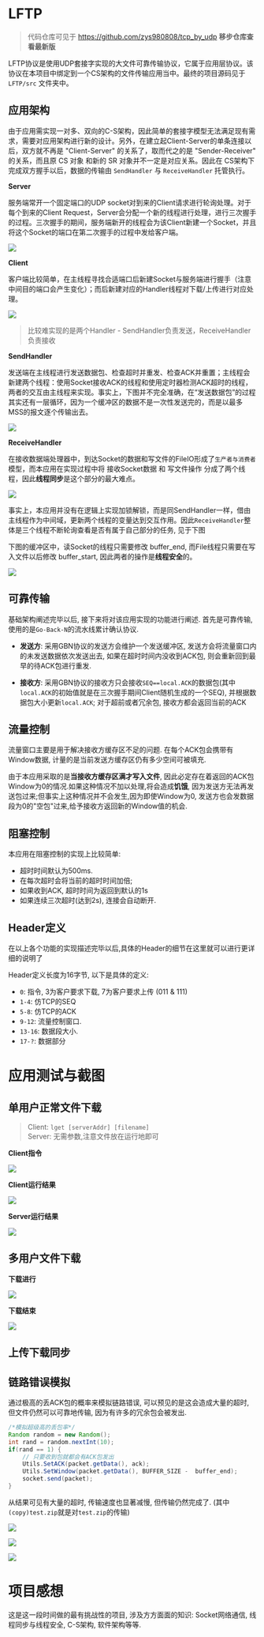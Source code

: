 # LFTP

> 代码仓库可见于 https://github.com/zys980808/tcp_by_udp 
> **移步仓库查看最新版**

LFTP协议是使用UDP套接字实现的大文件可靠传输协议，它属于应用层协议。该协议在本项目中绑定到一个CS架构的文件传输应用当中。最终的项目源码见于 `LFTP/src` 文件夹中。


## 应用架构

由于应用需实现一对多、双向的C-S架构，因此简单的套接字模型无法满足现有需求，需要对应用架构进行新的设计。另外，在建立起Client-Server的单条连接以后，双方就不再是 "Client-Server" 的关系了，取而代之的是 "Sender-Receiver" 的关系，而且原 CS 对象 和新的 SR 对象并不一定是对应关系。因此在 CS架构下完成双方握手以后，数据的传输由 `SendHandler` 与 `ReceiveHandler` 托管执行。

**Server**

服务端常开一个固定端口的UDP socket对到来的Client请求进行轮询处理。对于每个到来的Client Request，Server会分配一个新的线程进行处理，进行三次握手的过程。三次握手的期间，服务端新开的线程会为该Client新建一个Socket，并且将这个Socket的端口在第二次握手的过程中发给客户端。

![](pictures/ServerModel.jpg)

**Client**

客户端比较简单，在主线程寻找合适端口后新建Socket与服务端进行握手（注意中间目的端口会产生变化）；而后新建对应的Handler线程对下载/上传进行对应处理。

![](pictures/ClientModel.jpg)


> 比较难实现的是两个Handler - SendHandler负责发送，ReceiveHandler负责接收

**SendHandler**

发送端在主线程进行发送数据包、检查超时并重发、检查ACK并重置；主线程会新建两个线程：使用Socket接收ACK的线程和使用定时器检测ACK超时的线程，两者的交互由主线程来实现。事实上，下图并不完全准确，在“发送数据包”的过程其实还有一层循环，因为一个缓冲区的数据不是一次性发送完的，而是以最多MSS的报文逐个传输出去。

![](pictures/SendHandler.jpg)

**ReceiveHandler**

在接收数据端处理器中，到达Socket的数据和写文件的FileIO形成了`生产者与消费者`模型，而本应用在实现过程中将 接收Socket数据 和 写文件操作 分成了两个线程，因此**线程同步**是这个部分的最大难点。

![](pictures/ReceiveHandler.jpg)

事实上，本应用并没有在逻辑上实现加锁解锁，而是同SendHandler一样，借由主线程作为中间域，更新两个线程的变量达到交互作用。因此`ReceiveHandler`整体是三个线程不断轮询查看是否有属于自己部分的任务, 见于下图

下图的缓冲区中，读Socket的线程只需要修改 buffer_end, 而File线程只需要在写入文件以后修改 buffer_start, 因此两者的操作是**线程安全**的。

![](pictures/BufferModel.jpg)

## 可靠传输

基础架构阐述完毕以后, 接下来将对该应用实现的功能进行阐述. 首先是可靠传输, 使用的是`Go-Back-N`的流水线累计确认协议.

- **发送方**: 采用GBN协议的发送方会维护一个发送缓冲区, 发送方会将流量窗口内的未发送数据依次发送出去, 如果在超时时间内没收到ACK包, 则会重新回到最早的待ACK包进行重发.

- **接收方**: 采用GBN协议的接收方只会接收`SEQ==local.ACK`的数据包(其中`local.ACK`的初始值就是在三次握手期间Client随机生成的一个SEQ), 并根据数据包大小更新`local.ACK`; 对于超前或者冗余包, 接收方都会返回当前的ACK

## 流量控制

流量窗口主要是用于解决接收方缓存区不足的问题. 在每个ACK包会携带有Window数据, 计量的是当前发送方缓存区仍有多少空间可被填充. 

由于本应用采取的是**当接收方缓存区满才写入文件**, 因此必定存在着返回的ACK包Window为0的情况.如果这种情况不加以处理,将会造成**饥饿**, 因为发送方无法再发送包过来;但事实上这种情况并不会发生,因为即使Window为0, 发送方也会发数据段为0的"空包"过来,给予接收方返回新的Window值的机会.

## 阻塞控制

本应用在阻塞控制的实现上比较简单: 
- 超时时间默认为500ms.
- 在每次超时会将当前的超时时间加倍; 
- 如果收到ACK, 超时时间为返回到默认的1s
- 如果连续三次超时(达到2s), 连接会自动断开.

## Header定义

在以上各个功能的实现描述完毕以后,具体的Header的细节在这里就可以进行更详细的说明了

Header定义长度为16字节, 以下是具体的定义:

- `0`: 指令, 3为客户要求下载, 7为客户要求上传 (011 & 111)
- `1-4`: 仿TCP的SEQ 
- `5-8`: 仿TCP的ACK
- `9-12`: 流量控制窗口.
- `13-16`: 数据段大小.
- `17-?`: 数据部分


# 应用测试与截图

## 单用户正常文件下载

> Client: `lget [serverAddr] [filename]` <br>
> Server: 无需参数,注意文件放在运行地即可

**Client指令**

![](pictures/1-clientconfig.png)

**Client运行结果**

![](pictures/1-client.png)

**Server运行结果**

![](pictures/1-server.png)

## 多用户文件下载

**下载进行**

![](pictures/multiple_1.png)

**下载结束**

![](pictures/multiple_2.png)

## 上传下载同步

## 链路错误模拟

通过极高的丢ACK包的概率来模拟链路错误, 可以预见的是这会造成大量的超时, 但文件仍然可以可靠地传输, 因为有许多的冗余包会被发出.

```Java
/*模拟超级高的丢包率*/
Random random = new Random();
int rand = random.nextInt(10);
if(rand == 1) {
    // 只要收到包就都会有ACK包发出
    Utils.SetACK(packet.getData(), ack);
    Utils.SetWindow(packet.getData(), BUFFER_SIZE -  buffer_end);
    socket.send(packet);
}
```

从结果可见有大量的超时, 传输速度也显著减慢, 但传输仍然完成了. (其中`(copy)test.zip`就是对`test.zip`的传输)

![](pictures/timeout_server.png)

![](pictures/timeout_client.png)

![](pictures/timeout_file.png)

# 项目感想

这是这一段时间做的最有挑战性的项目, 涉及方方面面的知识: Socket网络通信, 线程同步与线程安全, C-S架构, 软件架构等等.